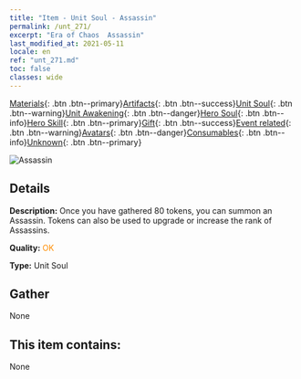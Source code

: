 ```yaml
---
title: "Item - Unit Soul - Assassin"
permalink: /unt_271/
excerpt: "Era of Chaos  Assassin"
last_modified_at: 2021-05-11
locale: en
ref: "unt_271.md"
toc: false
classes: wide
---
```

 [Materials](/Items/){: .btn .btn--primary}[Artifacts](/Items/Artifacts/){: .btn .btn--success}[Unit Soul](/Items/UnitSoul/){: .btn .btn--warning}[Unit Awakening](/Items/UnitAwakening/){: .btn .btn--danger}[Hero Soul](/Items/HeroSoul/){: .btn .btn--info}[Hero Skill](/Items/HeroSkill/){: .btn .btn--primary}[Gift](/Items/Gift/){: .btn .btn--success}[Event related](/Items/Events/){: .btn .btn--warning}[Avatars](/Items/Avatars/){: .btn .btn--danger}[Consumables](/Items/Consumables/){: .btn .btn--info}[Unknown](/Items/Unknown/){: .btn .btn--primary}

 ![Assassin](/images/u/ti_cishazhe.jpg)

## Details
 **Description:** Once you have gathered 80 tokens, you can summon an Assassin. Tokens can also be used to upgrade or increase the rank of Assassins.

 **Quality:** <span style="color: #FF8C00">OK</span>

 **Type:** Unit Soul

## Gather

  None

## This item contains:

  None

